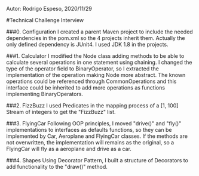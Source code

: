 Autor: Rodrigo Espeso, 2020/11/29

#Technical Challenge Interview

###0. Configuration
I created a parent Maven project to include the needed dependencies in the pom.xml so the 4 projects inherit them.
Actually the only defined dependency is JUnit4.
I used JDK 1.8 in the projects.

###1. Calculator
I modified the Node class adding methods to be able to calculate several operations in one statement using chaining.
I changed the type of the operator field to BinaryOperator, so I extracted the implementation of the operation making Node more abstract. The known operations could be referenced through CommonOperations and this interface could be inherited to add more operations as functions implementing BinaryOperators.

###2. FizzBuzz
I used Predicates in the mapping process of a [1, 100] Stream of integers to get the "FizzBuzz" list.


###3. FlyingCar
Following OOP principles, I moved "drive()" and "fly()" implementations to interfaces as defaults functions, so they can be implemented by Car, Aeroplane and FlyingCar classes. If the methods are not overwritten, the implementation will remains as the original, so a FlyingCar will fly as a aeroplane and drive as a car.

###4. Shapes
Using Decorator Pattern, I built a structure of Decorators to add functionality to the "draw()" method. 